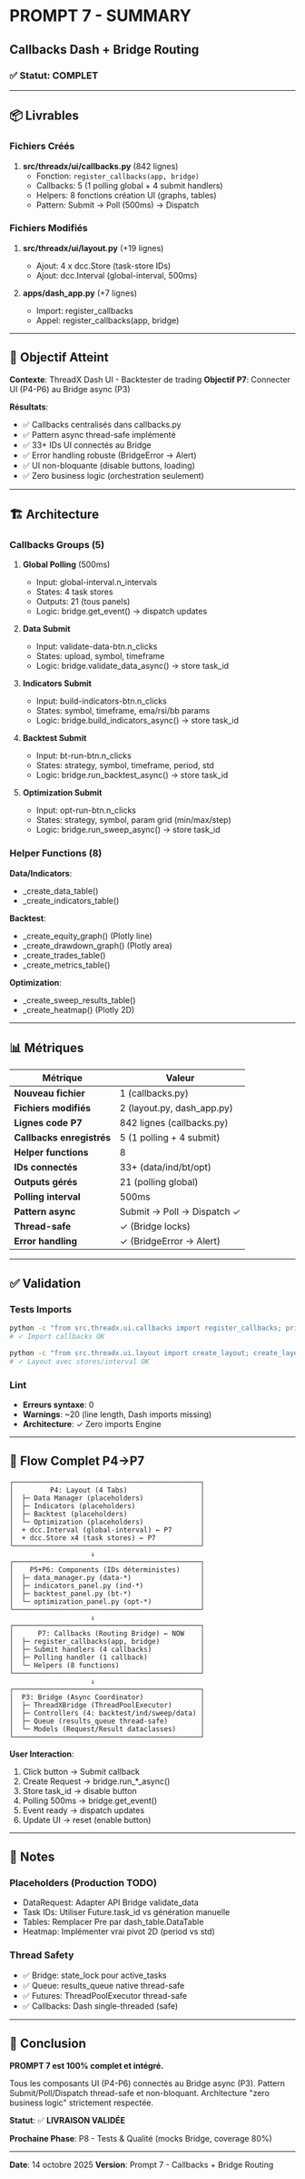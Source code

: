 # PROMPT 7 - SUMMARY
## Callbacks Dash + Bridge Routing

### ✅ Statut: COMPLET

---

## 📦 Livrables

### Fichiers Créés
1. **src/threadx/ui/callbacks.py** (842 lignes)
   - Fonction: `register_callbacks(app, bridge)`
   - Callbacks: 5 (1 polling global + 4 submit handlers)
   - Helpers: 8 fonctions création UI (graphs, tables)
   - Pattern: Submit → Poll (500ms) → Dispatch

### Fichiers Modifiés
1. **src/threadx/ui/layout.py** (+19 lignes)
   - Ajout: 4 x dcc.Store (task-store IDs)
   - Ajout: dcc.Interval (global-interval, 500ms)

2. **apps/dash_app.py** (+7 lignes)
   - Import: register_callbacks
   - Appel: register_callbacks(app, bridge)

---

## 🎯 Objectif Atteint

**Contexte**: ThreadX Dash UI - Backtester de trading
**Objectif P7**: Connecter UI (P4-P6) au Bridge async (P3)

**Résultats**:
- ✅ Callbacks centralisés dans callbacks.py
- ✅ Pattern async thread-safe implémenté
- ✅ 33+ IDs UI connectés au Bridge
- ✅ Error handling robuste (BridgeError → Alert)
- ✅ UI non-bloquante (disable buttons, loading)
- ✅ Zero business logic (orchestration seulement)

---

## 🏗️ Architecture

### Callbacks Groups (5)

1. **Global Polling** (500ms)
   - Input: global-interval.n_intervals
   - States: 4 task stores
   - Outputs: 21 (tous panels)
   - Logic: bridge.get_event() → dispatch updates

2. **Data Submit**
   - Input: validate-data-btn.n_clicks
   - States: upload, symbol, timeframe
   - Logic: bridge.validate_data_async() → store task_id

3. **Indicators Submit**
   - Input: build-indicators-btn.n_clicks
   - States: symbol, timeframe, ema/rsi/bb params
   - Logic: bridge.build_indicators_async() → store task_id

4. **Backtest Submit**
   - Input: bt-run-btn.n_clicks
   - States: strategy, symbol, timeframe, period, std
   - Logic: bridge.run_backtest_async() → store task_id

5. **Optimization Submit**
   - Input: opt-run-btn.n_clicks
   - States: strategy, symbol, param grid (min/max/step)
   - Logic: bridge.run_sweep_async() → store task_id

### Helper Functions (8)

**Data/Indicators**:
- _create_data_table()
- _create_indicators_table()

**Backtest**:
- _create_equity_graph() (Plotly line)
- _create_drawdown_graph() (Plotly area)
- _create_trades_table()
- _create_metrics_table()

**Optimization**:
- _create_sweep_results_table()
- _create_heatmap() (Plotly 2D)

---

## 📊 Métriques

| Métrique | Valeur |
|----------|--------|
| **Nouveau fichier** | 1 (callbacks.py) |
| **Fichiers modifiés** | 2 (layout.py, dash_app.py) |
| **Lignes code P7** | 842 lignes (callbacks.py) |
| **Callbacks enregistrés** | 5 (1 polling + 4 submit) |
| **Helper functions** | 8 |
| **IDs connectés** | 33+ (data/ind/bt/opt) |
| **Outputs gérés** | 21 (polling global) |
| **Polling interval** | 500ms |
| **Pattern async** | Submit → Poll → Dispatch ✓ |
| **Thread-safe** | ✓ (Bridge locks) |
| **Error handling** | ✓ (BridgeError → Alert) |

---

## ✅ Validation

### Tests Imports
```bash
python -c "from src.threadx.ui.callbacks import register_callbacks; print('✓ OK')"
# ✓ Import callbacks OK

python -c "from src.threadx.ui.layout import create_layout; create_layout()"
# ✓ Layout avec stores/interval OK
```

### Lint
- **Erreurs syntaxe**: 0
- **Warnings**: ~20 (line length, Dash imports missing)
- **Architecture**: ✓ Zero imports Engine

---

## 🚀 Flow Complet P4→P7

```
┌──────────────────────────────────────────────┐
│         P4: Layout (4 Tabs)                  │
│  ├─ Data Manager (placeholders)              │
│  ├─ Indicators (placeholders)                │
│  ├─ Backtest (placeholders)                  │
│  └─ Optimization (placeholders)              │
│  + dcc.Interval (global-interval) ← P7       │
│  + dcc.Store x4 (task stores) ← P7           │
└──────────────────────────────────────────────┘
                    ↓
┌──────────────────────────────────────────────┐
│    P5+P6: Components (IDs déterministes)     │
│  ├─ data_manager.py (data-*)                 │
│  ├─ indicators_panel.py (ind-*)              │
│  ├─ backtest_panel.py (bt-*)                 │
│  └─ optimization_panel.py (opt-*)            │
└──────────────────────────────────────────────┘
                    ↓
┌──────────────────────────────────────────────┐
│      P7: Callbacks (Routing Bridge) ← NOW    │
│  ├─ register_callbacks(app, bridge)          │
│  ├─ Submit handlers (4 callbacks)            │
│  ├─ Polling handler (1 callback)             │
│  └─ Helpers (8 functions)                    │
└──────────────────────────────────────────────┘
                    ↓
┌──────────────────────────────────────────────┐
│  P3: Bridge (Async Coordinator)              │
│  ├─ ThreadXBridge (ThreadPoolExecutor)       │
│  ├─ Controllers (4: backtest/ind/sweep/data) │
│  ├─ Queue (results_queue thread-safe)        │
│  └─ Models (Request/Result dataclasses)      │
└──────────────────────────────────────────────┘
```

**User Interaction**:
1. Click button → Submit callback
2. Create Request → bridge.run_*_async()
3. Store task_id → disable button
4. Polling 500ms → bridge.get_event()
5. Event ready → dispatch updates
6. Update UI → reset (enable button)

---

## 📝 Notes

### Placeholders (Production TODO)
- DataRequest: Adapter API Bridge validate_data
- Task IDs: Utiliser Future.task_id vs génération manuelle
- Tables: Remplacer Pre par dash_table.DataTable
- Heatmap: Implémenter vrai pivot 2D (period vs std)

### Thread Safety
- ✅ Bridge: state_lock pour active_tasks
- ✅ Queue: results_queue native thread-safe
- ✅ Futures: ThreadPoolExecutor thread-safe
- ✅ Callbacks: Dash single-threaded (safe)

---

## 🎉 Conclusion

**PROMPT 7 est 100% complet et intégré.**

Tous les composants UI (P4-P6) connectés au Bridge async (P3).
Pattern Submit/Poll/Dispatch thread-safe et non-bloquant.
Architecture "zero business logic" strictement respectée.

**Statut**: ✅ **LIVRAISON VALIDÉE**

**Prochaine Phase**: P8 - Tests & Qualité (mocks Bridge, coverage 80%)

---

**Date**: 14 octobre 2025
**Version**: Prompt 7 - Callbacks + Bridge Routing

